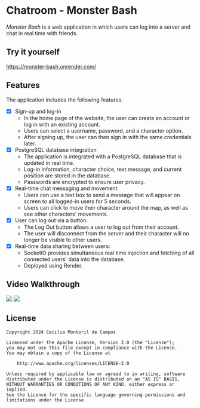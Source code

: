# Chatroom - Monster Bash

*Monster Bash* is a web application in which users can log into a server and chat in real time with friends.

## Try it yourself

https://monster-bash.onrender.com/

## Features

The application includes the following features:

- [x] Sign-up and log-in 
  - In the home page of the website, the user can create an account or log in with an existing account.
  - Users can select a username, password, and a character option.
  - After signing up, the user can then sign in with the same credentials later.
- [x] PostgreSQL database integration 
  - The application is integrated with a PostgreSQL database that is updated in real time.
  - Log-in information, character choice, text message, and current position are stored in the database.
  - Passwords are encrypted to ensure user privacy.
- [x] Real-time chat messaging and movement
  - Users can use a text box to send a message that will appear on screen to all logged-in users for 5 seconds.
  - Users can click to move their character around the map, as well as see other characters' movements.
- [x] User can log out via a button:
  - The Log Out button allows a user to log out from their account.
  - The user will disconnect from the server and their character will no longer be visible to other users.
- [x] Real-time data sharing between users:
  - SocketIO provides simultaneous real time injection and fetching of all connected users' data into the database.
  - Deployed using Render.

## Video Walkthrough

<img src='./misc/signupgif.gif'>

<img src='./misc/gameplaygif.gif'>

## License

    Copyright 2024 Cecilia Montoril de Campos

    Licensed under the Apache License, Version 2.0 (the "License");
    you may not use this file except in compliance with the License.
    You may obtain a copy of the License at

        http://www.apache.org/licenses/LICENSE-2.0

    Unless required by applicable law or agreed to in writing, software
    distributed under the License is distributed on an "AS IS" BASIS,
    WITHOUT WARRANTIES OR CONDITIONS OF ANY KIND, either express or implied.
    See the License for the specific language governing permissions and
    limitations under the License.
